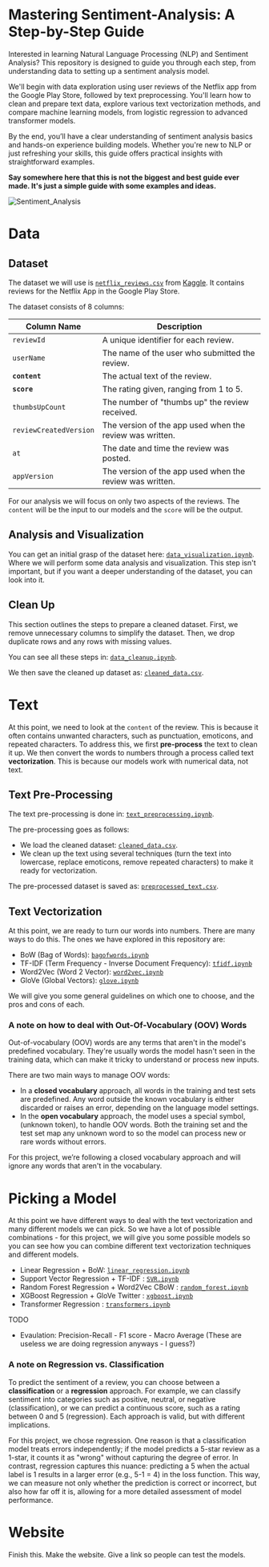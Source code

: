 # Mastering Sentiment-Analysis: A Step-by-Step Guide 

Interested in learning Natural Language Processing (NLP) and Sentiment Analysis? This repository is designed to guide you through each step, from understanding data to setting up a sentiment analysis model.

We'll begin with data exploration using user reviews of the Netflix app from the Google Play Store, followed by text preprocessing. You'll learn how to clean and prepare text data, explore various text vectorization methods, and compare machine learning models, from logistic regression to advanced transformer models.

By the end, you’ll have a clear understanding of sentiment analysis basics and hands-on experience building models. Whether you're new to NLP or just refreshing your skills, this guide offers practical insights with straightforward examples.

**Say somewhere here that this is not the biggest and best guide ever made. It's just a simple guide with some examples and ideas.**

![Sentiment_Analysis](https://miro.medium.com/v2/1*_JW1JaMpK_fVGld8pd1_JQ.gif)

# Data

## Dataset

The dataset we will use is [`netflix_reviews.csv`](DATASETS/netflix_reviews.ipynb) from [Kaggle](https://www.kaggle.com/datasets/ashishkumarak/netflix-reviews-playstore-daily-updated/data). It contains reviews for the Netflix App in the Google Play Store.

The dataset consists of 8 columns:

| Column Name            | Description                                        |
|------------------------|----------------------------------------------------|
| `reviewId`             | A unique identifier for each review.               |
| `userName`             | The name of the user who submitted the review.     |
| **`content`**              | The actual text of the review.                     |
| **`score`**                | The rating given, ranging from 1 to 5.             |
| `thumbsUpCount`        | The number of "thumbs up" the review received.     |
| `reviewCreatedVersion` | The version of the app used when the review was written. |
| `at`                   | The date and time the review was posted.           |
| `appVersion`           | The version of the app used when the review was written. |

For our analysis we will focus on only two aspects of the reviews. The `content` will be the input to our models and the `score` will be the output.

## Analysis and Visualization

You can get an initial grasp of the dataset here: [`data_visualization.ipynb`](DATA/data_visualization.ipynb). Where we will perform some data analysis and visualization. This step isn't important, but if you want a deeper understanding of the dataset, you can look into it.

## Clean Up

This section outlines the steps to prepare a cleaned dataset. First, we remove unnecessary columns to simplify the dataset. Then, we drop duplicate rows and any rows with missing values.

You can see all these steps in: [`data_cleanup.ipynb`](DATA/data_cleanup.ipynb).

We then save the cleaned up dataset as: [`cleaned_data.csv`](DATASETS/cleaned_data.csv).

# Text

At this point, we need to look at the `content` of the review. This is because it often contains unwanted characters, such as punctuation, emoticons, and repeated characters. To address this, we first **pre-process** the text to clean it up. We then convert the words to numbers through a process called text **vectorization**. This is because our models work with numerical data, not text.

## Text Pre-Processing

The text pre-processing is done in: [`text_preprocessing.ipynb`](TEXT/text_preprocessing.ipynb).

The pre-processing goes as follows:
- We load the cleaned dataset: [`cleaned_data.csv`](DATA/cleaned_data.csv).
- We clean up the text using several techniques (turn the text into lowercase, replace emoticons, remove repeated characters) to make it ready for vectorization.

The pre-processed dataset is saved as: [`preprocessed_text.csv`](DATASETS/preprocessed_text.csv).

## Text Vectorization

At this point, we are ready to turn our words into numbers. There are many ways to do this. The ones we have explored in this repository are:
- BoW (Bag of Words): [`bagofwords.ipynb`](TEXT/bagofwords.ipynb)
- TF-IDF (Term Frequency - Inverse Document Frequency): [`tfidf.ipynb`](TEXT/tfidf.ipynb)
- Word2Vec (Word 2 Vector): [`word2vec.ipynb`](TEXT/word2vec.ipynb)
- GloVe (Global Vectors): [`glove.ipynb`](TEXT/glove.ipynb)

We will give you some general guidelines on which one to choose, and the pros and cons of each.

### A note on how to deal with Out-Of-Vocabulary (OOV) Words

Out-of-vocabulary (OOV) words are any terms that aren't in the model's predefined vocabulary. They're usually words the model hasn't seen in the training data, which can make it tricky to understand or process new inputs.

There are two main ways to manage OOV words:

- In a **closed vocabulary** approach, all words in the training and test sets are predefined. Any word outside the known vocabulary is either discarded or raises an error, depending on the language model settings.
- In the **open vocabulary** approach, the model uses a special symbol, <UNK> (unknown token), to handle OOV words. Both the training set and the test set map any unknown word to <UNK> so the model can process new or rare words without errors.

For this project, we’re following a closed vocabulary approach and will ignore any words that aren't in the vocabulary.


# Picking a Model

At this point we have different ways to deal with the text vectorization and many different models we can pick. So we have a lot of possible combinations - for this project, we will give you some possible models so you can see how you can combine different text vectorization techniques and different models.

- Linear Regression + BoW: [`linear_regression.ipynb`](MODELS/Linear_Regression/Linear_Regression.ipynb)
- Support Vector Regression + TF-IDF : [`SVR.ipynb`](MODELS/SVR/SVR.ipynb)
- Random Forest Regression + Word2Vec CBoW : [`random_forest.ipynb`](MODELS/Random_Forest/random_forest.ipynb)
- XGBoost Regression + GloVe Twitter : [`xgboost.ipynb`](MODELS/XGBoost/xgboost.ipynb)  
- Transformer Regression : [`transformers.ipynb`](MODELS/Transformer/transformers.ipynb)
  
TODO

- Evaulation: Precision-Recall - F1 score - Macro Average (These are useless we are doing regression anyways - I guess?)

### A note on Regression vs. Classification

To predict the sentiment of a review, you can choose between a **classification** or a **regression** approach. For example, we can classify sentiment into categories such as positive, neutral, or negative (classification), or we can predict a continuous score, such as a rating between 0 and 5 (regression). Each approach is valid, but with different implications.

For this project, we chose regression. One reason is that a classification model treats errors independently; if the model predicts a 5-star review as a 1-star, it counts it as "wrong" without capturing the degree of error. In contrast, regression captures this nuance: predicting a 5 when the actual label is 1 results in a larger error (e.g., 5-1 = 4) in the loss function. This way, we can measure not only whether the prediction is correct or incorrect, but also how far off it is, allowing for a more detailed assessment of model performance.

# Website

Finish this. Make the website. Give a link so people can test the models.
